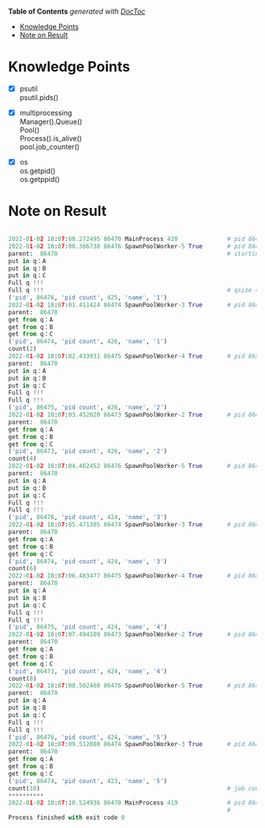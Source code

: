 <!-- START doctoc generated TOC please keep comment here to allow auto update -->
<!-- DON'T EDIT THIS SECTION, INSTEAD RE-RUN doctoc TO UPDATE -->
**Table of Contents**  *generated with [DocToc](https://github.com/thlorenz/doctoc)*

- [Knowledge Points](#knowledge-points)
- [Note on Result](#note-on-result)

<!-- END doctoc generated TOC please keep comment here to allow auto update -->


# Knowledge Points
- [x] psutil <br>psutil.pids()
- [x] multiprocessing<br>
Manager().Queue() <br>
Pool() <br>
Process().is_alive() <br>
pool.job_counter()
- [x] os <br>
os.getpid() <br>
os.getppid()


# Note on Result
```python

2022-01-02 18:07:00.272495 86470 MainProcess 420              # pid 86470, main process,      pid cnt 420
2022-01-02 18:07:00.386738 86476 SpawnPoolWorker-5 True       # pid 86476, SpawnPoolWorker-5, pid cnt 425, process 1
parent:  86470                                                # starting from here, start 4 processes
put in q：A
put in q：B
put in q：C
Full q !!!
Full q !!!                                                    # qsize = 3
('pid', 86476, 'pid count', 425, 'name', '1')
2022-01-02 18:07:01.411424 86474 SpawnPoolWorker-3 True       # pid 86474, SpawnPoolWorker-3, pid cnt 426, process 2
parent:  86470
get from q：A
get from q：B
get from q：C                                                
('pid', 86474, 'pid count', 426, 'name', '1')
count(2)                                                      
2022-01-02 18:07:02.433931 86475 SpawnPoolWorker-4 True       # pid 86475, SpawnPoolWorker-4, pid cnt 426, process 3
parent:  86470
put in q：A
put in q：B
put in q：C
Full q !!!
Full q !!!
('pid', 86475, 'pid count', 426, 'name', '2')
2022-01-02 18:07:03.452020 86473 SpawnPoolWorker-2 True       # pid 86473, SpawnPoolWorker-2, pid cnt 426, process 4
parent:  86470
get from q：A
get from q：B
get from q：C
('pid', 86473, 'pid count', 426, 'name', '2')
count(4)
2022-01-02 18:07:04.462452 86476 SpawnPoolWorker-5 True       # pid 86476, SpawnPoolWorker-5, pid cnt 424, process 1
parent:  86470                                               
put in q：A
put in q：B
put in q：C
Full q !!!
Full q !!!
('pid', 86476, 'pid count', 424, 'name', '3')
2022-01-02 18:07:05.471305 86474 SpawnPoolWorker-3 True       # pid 86474, SpawnPoolWorker-3, pid cnt 424, process 2
parent:  86470
get from q：A
get from q：B
get from q：C
('pid', 86474, 'pid count', 424, 'name', '3')
count(6)
2022-01-02 18:07:06.483477 86475 SpawnPoolWorker-4 True       # pid 86475, SpawnPoolWorker-4, pid cnt 424, process 3
parent:  86470
put in q：A
put in q：B
put in q：C
Full q !!!
Full q !!!
('pid', 86475, 'pid count', 424, 'name', '4')
2022-01-02 18:07:07.494109 86473 SpawnPoolWorker-2 True       # pid 86473, SpawnPoolWorker-2, pid cnt 424, process 4
parent:  86470
get from q：A
get from q：B
get from q：C
('pid', 86473, 'pid count', 424, 'name', '4')
count(8)
2022-01-02 18:07:08.502460 86476 SpawnPoolWorker-5 True       # pid 86476, SpawnPoolWorker-5, pid cnt 424, process 1
parent:  86470
put in q：A
put in q：B
put in q：C
Full q !!!
Full q !!!
('pid', 86476, 'pid count', 424, 'name', '5')
2022-01-02 18:07:09.512080 86474 SpawnPoolWorker-3 True       # pid 86474, SpawnPoolWorker-3, pid cnt 423, process 2
parent:  86470
get from q：A
get from q：B
get from q：C
('pid', 86474, 'pid count', 423, 'name', '5')
count(10)                                                     # job counter 10
**********
2022-01-02 18:07:10.524936 86470 MainProcess 419              # pid 86470, main process,      pid cnt 419
                                                              #                                       423-419=4
Process finished with exit code 0
```


